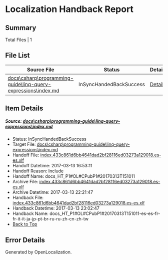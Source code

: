 # <a name='report-top'></a> Localization Handback Report

## Summary
 Total Files | 1

## File List
 Source File | Status | Details 
 ----------- | ------ | ------- 
 [docs\csharp\programming-guide\linq-query-expressions\index.md](https://github.com/dotnet/docs/blob/a06bd2a17f1d6c7308fa6337c866c1ca2e7281c0/docs/csharp/programming-guide/linq-query-expressions/index.md) | InSyncHandedBackSuccess | [Details](#ade0ec01fa6dc919953385aedbf59c448bc7ba912806)

## Item Details
##### <a name='ade0ec01fa6dc919953385aedbf59c448bc7ba912806'></a> Source: [docs\csharp\programming-guide\linq-query-expressions\index.md](https://github.com/dotnet/docs/blob/a06bd2a17f1d6c7308fa6337c866c1ca2e7281c0/docs/csharp/programming-guide/linq-query-expressions/index.md)
* Status: InSyncHandedBackSuccess
* Target File: [docs\csharp\programming-guide\linq-query-expressions\index.md](https://github.com/dotnet/docs.es-es/blob/8ee535dcf9f6cf12d91dfe1de7f86aae8fc3d1c3/docs/csharp/programming-guide/linq-query-expressions/index.md)
* Handoff File: [index.433c861d6bb4641dad2bf28116ed03273a129018.es-es.xlf](https://github.com/dotnet/docs.handoff/blob/98bbc3554466c9957e8fbff76a576314c592c447/ol-handoff/dotnet/docs.es-es/master/p1-ht/index.433c861d6bb4641dad2bf28116ed03273a129018.es-es.xlf)
* Handoff Datetime: 2017-03-13 16:53:11
* Handoff Reason: Include
* Handoff Name: docs_HT_P1#OL#CPubP1#20170313T151011
* Archive File: [index.433c861d6bb4641dad2bf28116ed03273a129018.es-es.xlf](https://github.com/dotnet/docs.handoff/blob/131ec132083eeb34f8b97880c22d775263000227/ol-archive/dotnet/docs.es-es/master/p1-ht/index.433c861d6bb4641dad2bf28116ed03273a129018.es-es.xlf)
* Archive Datetime: 2017-03-13 22:21:47
* Handback File: [index.433c861d6bb4641dad2bf28116ed03273a129018.es-es.xlf](https://github.com/dotnet/docs.handback/blob/590e77c20a23de540dbe01a909fa78879e706452/ol-handback/dotnet/docs.es-es/master/p1-ht/index.433c861d6bb4641dad2bf28116ed03273a129018.es-es.xlf)
* Handback Datetime: 2017-03-13 23:02:47
* Handback Name: docs_HT_P1#OL#CPubP1#20170313T151011-es-es-fr-fr-it-it-ja-jp-pt-br-ru-ru-zh-cn-zh-tw
* [Back to Top](#report-top)


## Error Details

Generated by OpenLocalization.
